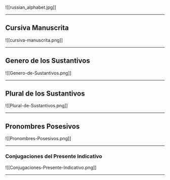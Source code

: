 ![[russian_alphabet.jpg]]

---
## Cursiva Manuscrita

![[cursiva-manuscrita.png]]

---
## Genero de los Sustantivos

![[Genero-de-Sustantivos.png]]

---
## Plural de los Sustantivos

![[Plural-de-Sustantivos.png]]

---
## Pronombres Posesivos

![[Pronombres-Posesivos.png]]

---
### Conjugaciones del Presente Indicativo

![[Conjugaciones-Presente-Indicativo.png]]

---

